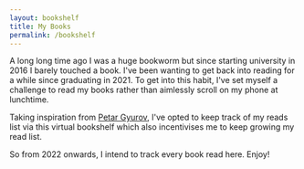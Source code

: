 ```yaml
---
layout: bookshelf
title: My Books
permalink: /bookshelf
---
```


A long long time ago I was a huge bookworm but since starting
university in 2016 I barely touched a book. I've been wanting to get 
back into reading for a while since graduating in 2021. To get into 
this habit, I've set myself a challenge to read my books rather than 
aimlessly scroll on my phone at lunchtime.

Taking inspiration from
[Petar Gyurov](https://petargyurov.com/bookshelf/), I've
opted to keep track of my reads list via this virtual bookshelf which
also incentivises me to keep growing my read list.

So from 2022 onwards, I intend to track every book read here. Enjoy!
